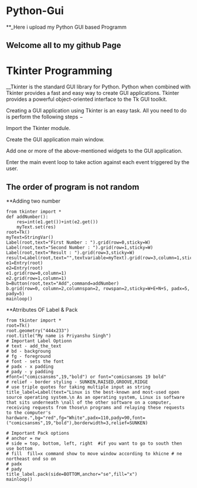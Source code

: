 #                                                                              Python-Gui

**_Here i upload my Python GUI based Programm


##                                                                      Welcome all to my github Page


#                                                                             Tkinter Programming

__Tkinter is the standard GUI library for Python. Python when combined with Tkinter provides a fast and easy way to create GUI applications. Tkinter provides a powerful object-oriented interface to the Tk GUI toolkit.

Creating a GUI application using Tkinter is an easy task. All you need to do is perform the following steps −

Import the Tkinter module.

Create the GUI application main window.

Add one or more of the above-mentioned widgets to the GUI application.

Enter the main event loop to take action against each event triggered by the user.
##                                                      The order of program is not random

  **Adding two number 
  
```
from tkinter import *
def addNumber():
    res=int(e1.get())+int(e2.get())
    myText.set(res)
root=Tk()
myText=StringVar()
Label(root,text="First Number : ").grid(row=0,sticky=W)
Label(root,text="Second Number : ").grid(row=1,sticky=W)
Label(root,text="Result : ").grid(row=3,sticky=W)
result=Label(root,text="",textvariable=myText).grid(row=3,column=1,sticky=W)
e1=Entry(root)
e2=Entry(root)
e1.grid(row=0,column=1)
e2.grid(row=1,column=1)
b=Button(root,text="Add",command=addNumber)
b.grid(row=0, column=2,columnspan=2, rowspan=2,sticky=W+E+N+S, padx=5, pady=5)
mainloop()
```

  **Atrributes OF Label & Pack
  
  ```
  from tkinter import *
root=Tk()
root.geometry("444x233")
root.title("My name is Priyanshu Singh")
# Important Label Optionn
# text - add_the_text
# bd - backgroung
# fg - foreground
# font - sets the font
# padx - x padding
# pady - y padding
#font=("comicsansms",19,"bold") or font="comicsansms 19 bold"
# relief - border styling - SUNKEN,RAISED,GROOVE,RIDGE
# use triple quotes for taking multiple input as string
title_label=Label(text="Linux is the best-known and most-used open source operating system.\n As an operating system, Linux is software that sits underneath \nall of the other software on a computer, receiving requests from those\n programs and relaying these requests to the computer's hardware.",bg="red",fg="White",padx=110,pady=90,font=("comicsansms",19,"bold"),borderwidth=3,relief=SUNKEN)

# Important Pack options
# anchor = nw
# side = top, bottom, left, right  #if you want to go to south then use bottom
# fill  fill=x command show to move window according to khicne # ne northeast ond so on
# padx
# pady
title_label.pack(side=BOTTOM,anchor="se",fill="x")
mainloop()
```

 
